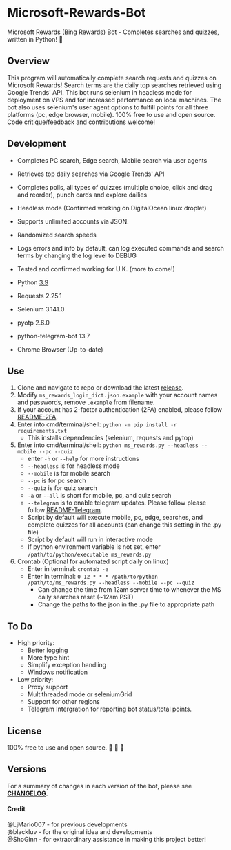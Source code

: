# Microsoft-Rewards-Bot

Microsoft Rewards (Bing Rewards) Bot - Completes searches and quizzes, written in Python! :raised_hands:

## Overview

This program will automatically complete search requests and quizzes on Microsoft Rewards! Search terms are the daily top searches retrieved using Google Trends' API. This bot runs selenium in headless mode for deployment on VPS and for increased performance on local machines. The bot also uses selenium's user agent options to fulfill points for all three platforms (pc, edge browser, mobile). 100% free to use and open source. Code critique/feedback and contributions welcome!

## Development

- Completes PC search, Edge search, Mobile search via user agents
- Retrieves top daily searches via Google Trends' API
- Completes polls, all types of quizzes (multiple choice, click and drag and reorder), punch cards and explore dailies
- Headless mode (Confirmed working on DigitalOcean linux droplet)
- Supports unlimited accounts via JSON.
- Randomized search speeds
- Logs errors and info by default, can log executed commands and search terms by changing the log level to DEBUG
- Tested and confirmed working for U.K. (more to come!)

- Python          		[3.9](https://www.python.org/downloads/)
- Requests        		2.25.1
- Selenium        		3.141.0
- pyotp           		2.6.0
- python-telegram-bot	13.7
- Chrome Browser  		(Up-to-date)

## Use

1.  Clone and navigate to repo or download the latest [release](https://github.com/tmxkn1/Microsoft-Rewards-Bot/releases).
2.  Modify `ms_rewards_login_dict.json.example` with your account names and passwords,
    remove `.example` from filename.
3.  If your account has 2-factor authentication (2FA) enabled, please follow [README-2FA](README-2FA.md).
4.  Enter into cmd/terminal/shell: `python -m pip install -r requirements.txt`
    - This installs dependencies (selenium, requests and pytop)
5.  Enter into cmd/terminal/shell: `python ms_rewards.py --headless --mobile --pc --quiz`
    - enter `-h` or `--help` for more instructions
    - `--headless` is for headless mode
    - `--mobile` is for mobile search
    - `--pc` is for pc search
    - `--quiz` is for quiz search
    - `-a` or `--all` is short for mobile, pc, and quiz search
	- `--telegram` is to enable telegram updates. Please follow please follow [README-Telegram](README-Telegram.md).
    - Script by default will execute mobile, pc, edge, searches, and complete quizzes for all accounts (can change this setting in the .py file)
    - Script by default will run in interactive mode
    - If python environment variable is not set, enter `/path/to/python/executable ms_rewards.py`
6.  Crontab (Optional for automated script daily on linux)
    - Enter in terminal: `crontab -e`
    - Enter in terminal: `0 12 * * * /path/to/python /path/to/ms_rewards.py --headless --mobile --pc --quiz`
      - Can change the time from 12am server time to whenever the MS daily searches reset (~12am PST)
      - Change the paths to the json in the .py file to appropriate path

## To Do

- High priority:
  - Better logging
  - More type hint
  - Simplify exception handling
  - Windows notification
- Low priority:
  - Proxy support
  - Multithreaded mode or seleniumGrid
  - Support for other regions
  - Telegram Intergration for reporting bot status/total points.

## License

100% free to use and open source. :see_no_evil: :hear_no_evil: :speak_no_evil:

## Versions

For a summary of changes in each version of the bot, please see
**[CHANGELOG](CHANGELOG.md).**

#### Credit

@LjMario007 - for previous developments<br />
@blackluv - for the original idea and developments<br />
@ShoGinn - for extraordinary assistance in making this project better!